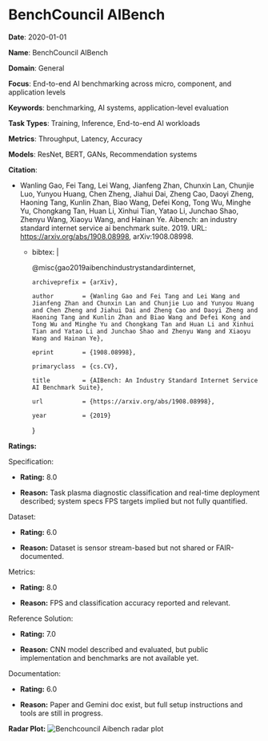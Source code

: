 # BenchCouncil AIBench


**Date**: 2020-01-01


**Name**: BenchCouncil AIBench


**Domain**: General


**Focus**: End-to-end AI benchmarking across micro, component, and application levels


**Keywords**: benchmarking, AI systems, application-level evaluation


**Task Types**: Training, Inference, End-to-end AI workloads


**Metrics**: Throughput, Latency, Accuracy


**Models**: ResNet, BERT, GANs, Recommendation systems


**Citation**:


- Wanling Gao, Fei Tang, Lei Wang, Jianfeng Zhan, Chunxin Lan, Chunjie Luo, Yunyou Huang, Chen Zheng, Jiahui Dai, Zheng Cao, Daoyi Zheng, Haoning Tang, Kunlin Zhan, Biao Wang, Defei Kong, Tong Wu, Minghe Yu, Chongkang Tan, Huan Li, Xinhui Tian, Yatao Li, Junchao Shao, Zhenyu Wang, Xiaoyu Wang, and Hainan Ye. Aibench: an industry standard internet service ai benchmark suite. 2019. URL: https://arxiv.org/abs/1908.08998, arXiv:1908.08998.

  - bibtex: |

      @misc{gao2019aibenchindustrystandardinternet,

        archiveprefix = {arXiv},

        author        = {Wanling Gao and Fei Tang and Lei Wang and Jianfeng Zhan and Chunxin Lan and Chunjie Luo and Yunyou Huang and Chen Zheng and Jiahui Dai and Zheng Cao and Daoyi Zheng and Haoning Tang and Kunlin Zhan and Biao Wang and Defei Kong and Tong Wu and Minghe Yu and Chongkang Tan and Huan Li and Xinhui Tian and Yatao Li and Junchao Shao and Zhenyu Wang and Xiaoyu Wang and Hainan Ye},

        eprint        = {1908.08998},

        primaryclass  = {cs.CV},

        title         = {AIBench: An Industry Standard Internet Service AI Benchmark Suite},

        url           = {https://arxiv.org/abs/1908.08998},

        year          = {2019}

      }



**Ratings:**


Specification:


  - **Rating:** 8.0


  - **Reason:** Task  plasma diagnostic classification  and real-time deployment described; system specs  FPS targets  implied but not fully quantified.


Dataset:


  - **Rating:** 6.0


  - **Reason:** Dataset is sensor stream-based but not shared or FAIR-documented.


Metrics:


  - **Rating:** 8.0


  - **Reason:** FPS and classification accuracy reported and relevant.


Reference Solution:


  - **Rating:** 7.0


  - **Reason:** CNN model described and evaluated, but public implementation and benchmarks are not available yet.


Documentation:


  - **Rating:** 6.0


  - **Reason:** Paper and Gemini doc exist, but full setup instructions and tools are still in progress.


**Radar Plot:**
 ![Benchcouncil Aibench radar plot](../../tex/images/benchcouncil_aibench_radar.png)